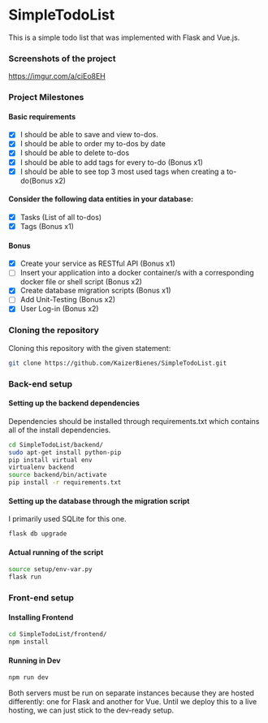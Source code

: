 # SimpleTodoList

This is a simple todo list that was implemented with Flask and Vue.js.

### Screenshots of the project
https://imgur.com/a/ciEo8EH


### Project Milestones

#### Basic requirements
- [x] I should be able to save and view to-dos.
- [x] I should be able to order my to-dos by date
- [x] I should be able to delete to-dos
- [x] I should be able to add tags for every to-do (Bonus x1)
- [x] I should be able to see top 3 most used tags when creating a to-do(Bonus x2)

#### Consider the following data entities in your database:
- [x] Tasks (List of all to-dos)
- [x] Tags (Bonus x1)
#### Bonus
- [x] Create your service as RESTful API (Bonus x1)
- [ ] Insert your application into a docker container/s with a corresponding docker file or shell script (Bonus x2)
- [x] Create database migration scripts (Bonus x1)
- [ ] Add Unit-Testing (Bonus x2)
- [x] User Log-in (Bonus x2)

### Cloning the repository
Cloning this repository with the given statement:
```bash
git clone https://github.com/KaizerBienes/SimpleTodoList.git
```

### Back-end setup

#### Setting up the backend dependencies
Dependencies should be installed through requirements.txt which contains all of the install dependencies.
```bash
cd SimpleTodoList/backend/
sudo apt-get install python-pip
pip install virtual env
virtualenv backend
source backend/bin/activate
pip install -r requirements.txt
```

#### Setting up the database through the migration script
I primarily used SQLite for this one.
```bash
flask db upgrade
```

#### Actual running of the script
```bash
source setup/env-var.py
flask run
```

### Front-end setup

#### Installing Frontend
```bash
cd SimpleTodoList/frontend/
npm install
```

#### Running in Dev
```bash
npm run dev
```
Both servers must be run on separate instances because they are hosted differently: one for Flask and another for Vue. Until we deploy this to a live hosting, we can just stick to the dev-ready setup.
